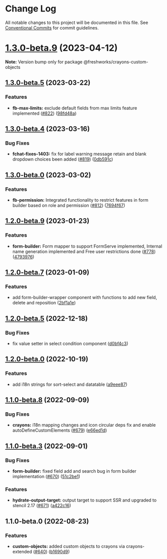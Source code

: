 # Change Log

All notable changes to this project will be documented in this file.
See [Conventional Commits](https://conventionalcommits.org) for commit guidelines.

# [1.3.0-beta.9](https://github.com/freshworks/crayons/compare/@freshworks/crayons-custom-objects@1.3.0-beta.8...@freshworks/crayons-custom-objects@1.3.0-beta.9) (2023-04-12)

**Note:** Version bump only for package @freshworks/crayons-custom-objects





## [1.3.0-beta.5](https://github.com/freshworks/crayons/compare/@freshworks/crayons-custom-objects@1.3.0-beta.4...@freshworks/crayons-custom-objects@1.3.0-beta.5) (2023-03-22)

### Features

- **fb-max-limits:** exclude default fields from max limits feature implemented ([#822](https://github.com/freshworks/crayons/issues/822)) ([98fd48a](https://github.com/freshworks/crayons/commit/98fd48a20677e9163a81849e647776323066955b))

## [1.3.0-beta.4](https://github.com/freshworks/crayons/compare/@freshworks/crayons-custom-objects@1.3.0-beta.3...@freshworks/crayons-custom-objects@1.3.0-beta.4) (2023-03-16)

### Bug Fixes

- **fchat-fixes-1403:** fix for label warning message retain and blank dropdown choices been added ([#819](https://github.com/freshworks/crayons/issues/819)) ([0db591c](https://github.com/freshworks/crayons/commit/0db591c42c1f354e2f4aad73a2c53106982d51d0))

## [1.3.0-beta.0](https://github.com/freshworks/crayons/compare/@freshworks/crayons-custom-objects@1.2.1-beta.2...@freshworks/crayons-custom-objects@1.3.0-beta.0) (2023-03-02)

### Features

- **fb-permission:** Integrated functionality to restrict features in form builder based on role and permission ([#812](https://github.com/freshworks/crayons/issues/812)) ([7694f67](https://github.com/freshworks/crayons/commit/7694f67f2c99af05f62d28e284ba5b6172d24e7b))

## [1.2.0-beta.9](https://github.com/freshworks/crayons/compare/@freshworks/crayons-custom-objects@1.2.0-beta.8...@freshworks/crayons-custom-objects@1.2.0-beta.9) (2023-01-23)

### Features

- **form-builder:** Form mapper to support FormServe implemented, Internal name generation implemented and Free user restrictions done ([#778](https://github.com/freshworks/crayons/issues/778)) ([4793976](https://github.com/freshworks/crayons/commit/47939769de61c1c705f69d1a44f0cfd5d9d0a1ed))

## [1.2.0-beta.7](https://github.com/freshworks/crayons/compare/@freshworks/crayons-custom-objects@1.2.0-beta.6...@freshworks/crayons-custom-objects@1.2.0-beta.7) (2023-01-09)

### Features

- add form-builder-wrapper component with functions to add new field, delete and reposition ([2bf1a1e](https://github.com/freshworks/crayons/commit/2bf1a1e01135606a6edbb4462bf54dc72b11fcc5))

## [1.2.0-beta.5](https://github.com/freshworks/crayons/compare/@freshworks/crayons-custom-objects@1.2.0-beta.4...@freshworks/crayons-custom-objects@1.2.0-beta.5) (2022-12-18)

### Bug Fixes

- fix value setter in select condition component ([d0bf4c3](https://github.com/freshworks/crayons/commit/d0bf4c3fd6214ea938c6ec4c2ec3348362b9d4ca))

## [1.2.0-beta.0](https://github.com/freshworks/crayons/compare/@freshworks/crayons-custom-objects@1.1.4...@freshworks/crayons-custom-objects@1.2.0-beta.0) (2022-10-19)

### Features

- add i18n strings for sort-select and datatable ([a9eee87](https://github.com/freshworks/crayons/commit/a9eee871f5c5e6fae52432b64b4ff0edde90f500))

## [1.1.0-beta.8](https://github.com/freshworks/crayons/compare/@freshworks/crayons-custom-objects@1.1.0-beta.7...@freshworks/crayons-custom-objects@1.1.0-beta.8) (2022-09-09)

### Bug Fixes

- **crayons:** i18n mapping changes and icon circular deps fix and enable autoDefineCustomElements ([#679](https://github.com/freshworks/crayons/issues/679)) ([e66ed1d](https://github.com/freshworks/crayons/commit/e66ed1d432996f4f78eeccd23e302fc619df2569))

## [1.1.0-beta.3](https://github.com/freshworks/crayons/compare/@freshworks/crayons-custom-objects@1.1.0-beta.2...@freshworks/crayons-custom-objects@1.1.0-beta.3) (2022-09-01)

### Bug Fixes

- **form-builder:** fixed field add and search bug in form builder implementation ([#670](https://github.com/freshworks/crayons/issues/670)) ([51c2be1](https://github.com/freshworks/crayons/commit/51c2be1f0b78b09690b4028cddb78f8e5c2d4ffa))

### Features

- **hydrate-output-target:** output target to support SSR and upgraded to stencil 2.17 ([#671](https://github.com/freshworks/crayons/issues/671)) ([a422c16](https://github.com/freshworks/crayons/commit/a422c166c026e75fcd3c2664bdb2d9347d2a2cea))

## 1.1.0-beta.0 (2022-08-23)

### Features

- **custom-objects:** added custom objects to crayons via crayons-extended ([#640](https://github.com/freshworks/crayons/issues/640)) ([b1690d9](https://github.com/freshworks/crayons/commit/b1690d9830930a542a42b27dfa63a33521eb3cc5))
